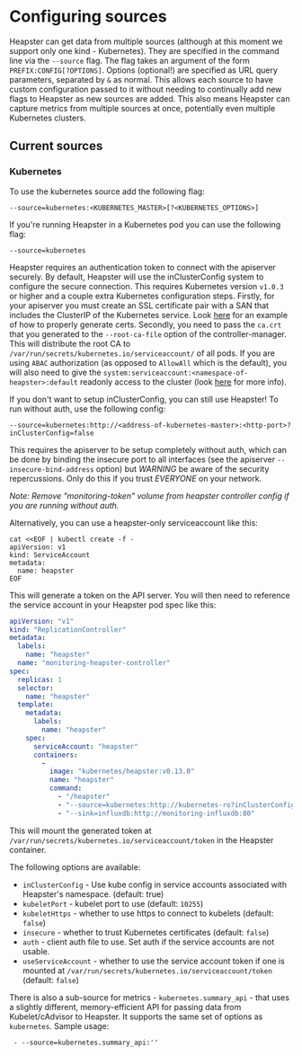 Configuring sources
===================

Heapster can get data from multiple sources (although at this moment we support only one kind - Kubernetes).
They are specified in the command line via the `--source` flag. The flag takes an argument of the form `PREFIX:CONFIG[?OPTIONS]`.
Options (optional!) are specified as URL query parameters, separated by `&` as normal.
This allows each source to have custom configuration passed to it without needing to
continually add new flags to Heapster as new sources are added. This also means
Heapster can capture metrics from multiple sources at once, potentially even multiple
Kubernetes clusters.

## Current sources
### Kubernetes
To use the kubernetes source add the following flag:

	--source=kubernetes:<KUBERNETES_MASTER>[?<KUBERNETES_OPTIONS>]

If you're running Heapster in a Kubernetes pod you can use the following flag:

	--source=kubernetes

Heapster requires an authentication token to connect with the apiserver securely. By default, Heapster will use the inClusterConfig system to configure the secure connection. This requires Kubernetes version `v1.0.3` or higher and a couple extra Kubernetes configuration steps. Firstly, for your apiserver you must create an SSL certificate pair with a SAN that includes the ClusterIP of the Kubernetes service. Look [here](https://github.com/kubernetes/kubernetes/blob/e4fde6d2cae2d924a4eb72d1e3b2639f057bb8c1/cluster/gce/util.sh#L497-L559) for an example of how to properly generate certs. Secondly, you need to pass the `ca.crt` that you generated to the `--root-ca-file` option of the controller-manager. This will distribute the root CA to `/var/run/secrets/kubernetes.io/serviceaccount/` of all pods. If you are using `ABAC` authorization (as opposed to `AllowAll` which is the default), you will also need to give the `system:serviceaccount:<namespace-of-heapster>:default` readonly access to the cluster (look [here](https://kubernetes.io/docs/admin/authorization/abac/#a-quick-note-on-service-accounts) for more info).

If you don't want to setup inClusterConfig, you can still use Heapster! To run without auth, use the following config:

	--source=kubernetes:http://<address-of-kubernetes-master>:<http-port>?inClusterConfig=false

This requires the apiserver to be setup completely without auth, which can be done by binding the insecure port to all interfaces (see the apiserver `--insecure-bind-address` option) but *WARNING* be aware of the security repercussions. Only do this if you trust *EVERYONE* on your network.

*Note: Remove "monitoring-token" volume from heapster controller config if you are running without auth.*

Alternatively, you can use a heapster-only serviceaccount like this:

```shell
cat <<EOF | kubectl create -f -
apiVersion: v1
kind: ServiceAccount
metadata:
  name: heapster
EOF
```

This will generate a token on the API server. You will then need to reference the service account in your Heapster pod spec like this:

```yaml
apiVersion: "v1"
kind: "ReplicationController"
metadata:
  labels:
    name: "heapster"
  name: "monitoring-heapster-controller"
spec:
  replicas: 1
  selector:
    name: "heapster"
  template:
    metadata:
      labels:
        name: "heapster"
    spec:
      serviceAccount: "heapster"
      containers:
        -
          image: "kubernetes/heapster:v0.13.0"
          name: "heapster"
          command:
            - "/heapster"
            - "--source=kubernetes:http://kubernetes-ro?inClusterConfig=false&useServiceAccount=true&auth="
            - "--sink=influxdb:http://monitoring-influxdb:80"
```

This will mount the generated token at `/var/run/secrets/kubernetes.io/serviceaccount/token` in the Heapster container.


The following options are available:
* `inClusterConfig` - Use kube config in service accounts associated with Heapster's namespace. (default: true)
* `kubeletPort` - kubelet port to use (default: `10255`)
* `kubeletHttps` - whether to use https to connect to kubelets (default: `false`)
* `insecure` - whether to trust Kubernetes certificates (default: `false`)
* `auth` - client auth file to use. Set auth if the service accounts are not usable.
* `useServiceAccount` - whether to use the service account token if one is mounted at `/var/run/secrets/kubernetes.io/serviceaccount/token` (default: `false`)

There is also a sub-source for metrics - `kubernetes.summary_api` - that uses a slightly different, memory-efficient API for passing data from Kubelet/cAdvisor to Heapster. It supports the same set of options as `kubernetes`. Sample usage:
```
 - --source=kubernetes.summary_api:''
```
